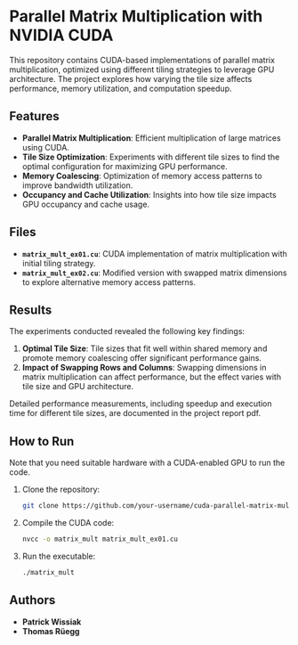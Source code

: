 # Parallel Matrix Multiplication with NVIDIA CUDA

This repository contains CUDA-based implementations of parallel matrix multiplication, optimized using different tiling strategies to leverage GPU architecture. The project explores how varying the tile size affects performance, memory utilization, and computation speedup.

## Features

- **Parallel Matrix Multiplication**: Efficient multiplication of large matrices using CUDA.
- **Tile Size Optimization**: Experiments with different tile sizes to find the optimal configuration for maximizing GPU performance.
- **Memory Coalescing**: Optimization of memory access patterns to improve bandwidth utilization.
- **Occupancy and Cache Utilization**: Insights into how tile size impacts GPU occupancy and cache usage.

## Files

- **`matrix_mult_ex01.cu`**: CUDA implementation of matrix multiplication with initial tiling strategy.
- **`matrix_mult_ex02.cu`**: Modified version with swapped matrix dimensions to explore alternative memory access patterns.

## Results

The experiments conducted revealed the following key findings:

1. **Optimal Tile Size**: Tile sizes that fit well within shared memory and promote memory coalescing offer significant performance gains.
2. **Impact of Swapping Rows and Columns**: Swapping dimensions in matrix multiplication can affect performance, but the effect varies with tile size and GPU architecture.

Detailed performance measurements, including speedup and execution time for different tile sizes, are documented in the project report pdf.

## How to Run

Note that you need suitable hardware with a CUDA-enabled GPU to run the code.

1. Clone the repository:
   ```bash
   git clone https://github.com/your-username/cuda-parallel-matrix-multiplication.git
   ```
2. Compile the CUDA code:
   ```bash
   nvcc -o matrix_mult matrix_mult_ex01.cu
   ```
3. Run the executable:
   ```bash
   ./matrix_mult
   ```

## Authors

- **Patrick Wissiak**
- **Thomas Rüegg**
